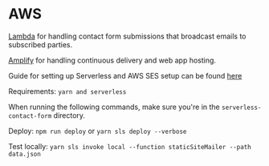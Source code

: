 # AWS
[Lambda](https://us-east-2.console.aws.amazon.com/lambda/home?region=us-east-2#/functions/static-site-mailer-dev-staticSiteMailer?tab=configure)
for handling contact form submissions that broadcast emails to subscribed parties.

[Amplify](https://us-east-2.console.aws.amazon.com/amplify/home?region=us-east-2#/d38yu0uon6qj7k)
for handling continuous delivery and web app hosting.

Guide for setting up Serverless and AWS SES setup can be found [here](https://www.smashingmagazine.com/2018/05/building-serverless-contact-form-static-website/)

Requirements: `yarn and serverless`

When running the following commands, make sure you're in the `serverless-contact-form` directory.

Deploy: `npm run deploy` or `yarn sls deploy --verbose`

Test locally: `yarn sls invoke local --function staticSiteMailer --path data.json`
